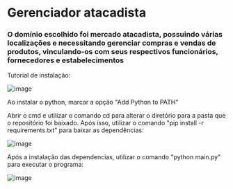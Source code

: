 # Gerenciador atacadista
### O domínio escolhido foi mercado atacadista, possuindo várias localizações e necessitando gerenciar compras e vendas de produtos, vinculando-os com seus respectivos funcionários, fornecedores e estabelecimentos 

Tutorial de instalação:

![image](https://user-images.githubusercontent.com/55567123/232242862-cac3bb2f-e9d3-4549-9714-f172c43ca7cf.png)

Ao instalar o python, marcar a opção "Add Python to PATH"

Abrir o cmd e utilizar o comando cd para alterar o diretório para a pasta que o repositório foi baixado. Após isso, utilizar o comando "pip install -r requirements.txt" para baixar as dependências:

![image](https://user-images.githubusercontent.com/55567123/232244195-4b2d33c9-cf56-45df-8e41-4aa95119a8fd.png)

Após a instalação das dependencias, utilizar o comando "python main.py" para executar o programa:

![image](https://user-images.githubusercontent.com/55567123/232244620-b77711c7-81e7-44d7-ac7a-38432757e171.png)
